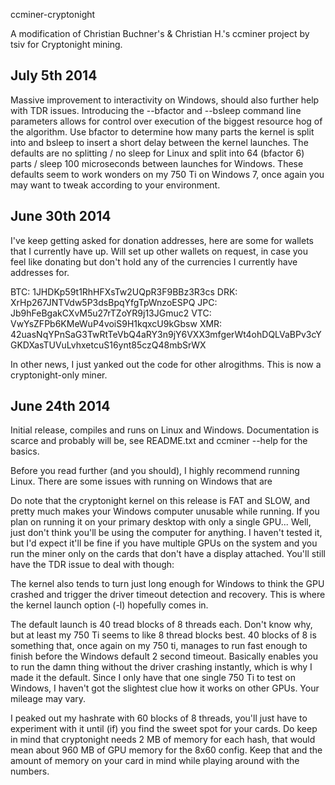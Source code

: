 ccminer-cryptonight

A modification of Christian Buchner's &amp; Christian H.'s
ccminer project by tsiv for Cryptonight mining.

July 5th 2014
-------------

Massive improvement to interactivity on Windows, should also further help with TDR issues.
Introducing the --bfactor and --bsleep command line parameters allows for control over
execution of the biggest resource hog of the algorithm. Use bfactor to determine how
many parts the kernel is split into and bsleep to insert a short delay between the kernel
launches. The defaults are no splitting / no sleep for Linux and split into 64 (bfactor 6)
parts / sleep 100 microseconds between launches for Windows. These defaults seem to work
wonders on my 750 Ti on Windows 7, once again you may want to tweak according to your 
environment.

June 30th 2014
--------------

I've keep getting asked for donation addresses, here are some
for wallets that I currently have up. Will set up other wallets
on request, in case you feel like donating but don't hold any
of the currencies I currently have addresses for.

BTC: 1JHDKp59t1RhHFXsTw2UQpR3F9BBz3R3cs
DRK: XrHp267JNTVdw5P3dsBpqYfgTpWnzoESPQ
JPC: Jb9hFeBgakCXvM5u27rTZoYR9j13JGmuc2
VTC: VwYsZFPb6KMeWuP4voiS9H1kqxcU9kGbsw
XMR: 42uasNqYPnSaG3TwRtTeVbQ4aRY3n9jY6VXX3mfgerWt4ohDQLVaBPv3cYGKDXasTUVuLvhxetcuS16ynt85czQ48mbSrWX

In other news, I just yanked out the code for other alrogithms.
This is now a cryptonight-only miner.


June 24th 2014
--------------

Initial release, compiles and runs on Linux and Windows. 
Documentation is scarce and probably will be, see README.txt
and ccminer --help for the basics.

Before you read further (and you should), I highly recommend
running Linux. There are some issues with running on Windows
that are 

Do note that the cryptonight kernel on this release is FAT
and SLOW, and pretty much makes your Windows computer
unusable while running. If you plan on running it on your
primary desktop with only a single GPU... Well, just don't 
think you'll be using the computer for anything. I haven't
tested it, but I'd expect it'll be fine if you have multiple
GPUs on the system and you run the miner only on the cards
that don't have a display attached. You'll still have the
TDR issue to deal with though:

The kernel also tends to turn just long enough for Windows 
to think the GPU crashed and trigger the driver timeout 
detection and recovery. This is where the kernel launch 
option (-l) hopefully comes in.

The default launch is 40 tread blocks of 8 threads each. Don't
know why, but at least my 750 Ti seems to like 8 thread blocks
best. 40 blocks of 8 is something that, once again on my 750 ti,
manages to run fast enough to finish before the Windows default
2 second timeout. Basically enables you to run the damn thing
without the driver crashing instantly, which is why I made
it the default. Since I only have that one single 750 Ti
to test on Windows, I haven't got the slightest clue how
it works on other GPUs. Your mileage may vary.

I peaked out my hashrate with 60 blocks of 8 threads, you'll
just have to experiment with it until (if) you find the sweet
spot for your cards. Do keep in mind that cryptonight needs
2 MB of memory for each hash, that would mean about 960 MB
of GPU memory for the 8x60 config. Keep that and the amount
of memory on your card in mind while playing around with 
the numbers.
